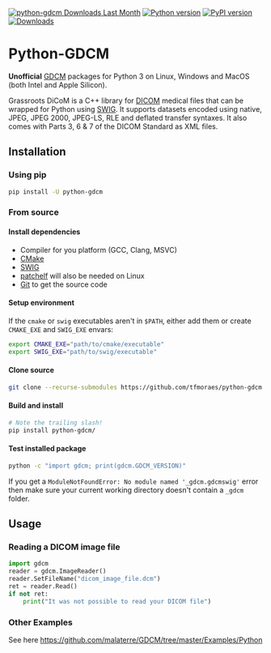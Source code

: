 [![python-gdcm Downloads Last Month](https://assets.piptrends.com/get-last-month-downloads-badge/python-gdcm.svg 'python-gdcm Downloads Last Month by pip Trends')](https://piptrends.com/package/python-gdcm)
[![Python version](https://img.shields.io/pypi/pyversions/python-gdcm.svg)](https://img.shields.io/pypi/pyversions/python-gdcm.svg)
[![PyPI version](https://badge.fury.io/py/python-gdcm.svg)](https://badge.fury.io/py/python-gdcm)
[![Downloads](https://static.pepy.tech/badge/python-gdcm)](https://pepy.tech/project/python-gdcm)

# Python-GDCM

**Unofficial** [GDCM](http://gdcm.sourceforge.net/wiki/index.php/Main_Page) packages for Python 3 on Linux, Windows and MacOS (both Intel and Apple Silicon).

Grassroots DiCoM is a C++ library for [DICOM](https://www.dicomstandard.org/) medical files that can be wrapped for Python using [SWIG](http://www.swig.org/). It supports datasets encoded using native, JPEG, JPEG 2000, JPEG-LS, RLE and deflated transfer syntaxes. It also comes with Parts 3, 6 & 7 of the DICOM Standard as XML files.

## Installation

### Using pip

```bash
pip install -U python-gdcm
```

### From source

#### Install dependencies
- Compiler for you platform (GCC, Clang, MSVC)
- [CMake](https://cmake.org/)
- [SWIG](http://www.swig.org/)
- [patchelf](https://github.com/NixOS/patchelf) will also be needed on Linux
- [Git](https://git-scm.com/) to get the source code

#### Setup environment
If the `cmake` or `swig` executables aren't in `$PATH`, either add them or create  `CMAKE_EXE` and `SWIG_EXE` envars:
```bash
export CMAKE_EXE="path/to/cmake/executable"
export SWIG_EXE="path/to/swig/executable"
```

#### Clone source
```bash
git clone --recurse-submodules https://github.com/tfmoraes/python-gdcm
```

#### Build and install
```bash
# Note the trailing slash!
pip install python-gdcm/
```

#### Test installed package
```bash
python -c "import gdcm; print(gdcm.GDCM_VERSION)"
```
If you get a `ModuleNotFoundError: No module named '_gdcm.gdcmswig'` error then make sure your current working directory doesn't contain a `_gdcm` folder.

## Usage

### Reading a DICOM image file

```python
import gdcm
reader = gdcm.ImageReader()
reader.SetFileName("dicom_image_file.dcm")
ret = reader.Read()
if not ret:
    print("It was not possible to read your DICOM file")
```

### Other Examples

See here https://github.com/malaterre/GDCM/tree/master/Examples/Python
